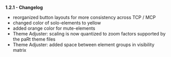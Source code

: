 **1.2.1 - Changelog**
- reorganized button layouts for more consistency across TCP / MCP
- changed color of solo-elements to yellow
- added orange color for mute-elements
- Theme Adjuster: scaling is now quantized to zoom factors supported by the paRt theme files
- Theme Adjuster: added space between element groups in visibility matrix
